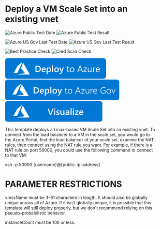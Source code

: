 # Deploy a VM Scale Set into an existing vnet

![Azure Public Test Date](https://azurequickstartsservice.blob.core.windows.net/badges/201-vmss-existing-vnet/PublicLastTestDate.svg)
![Azure Public Test Result](https://azurequickstartsservice.blob.core.windows.net/badges/201-vmss-existing-vnet/PublicDeployment.svg)

![Azure US Gov Last Test Date](https://azurequickstartsservice.blob.core.windows.net/badges/201-vmss-existing-vnet/FairfaxLastTestDate.svg)
![Azure US Gov Last Test Result](https://azurequickstartsservice.blob.core.windows.net/badges/201-vmss-existing-vnet/FairfaxDeployment.svg)

![Best Practice Check](https://azurequickstartsservice.blob.core.windows.net/badges/201-vmss-existing-vnet/BestPracticeResult.svg)
![Cred Scan Check](https://azurequickstartsservice.blob.core.windows.net/badges/201-vmss-existing-vnet/CredScanResult.svg)

[![Deploy To Azure](https://raw.githubusercontent.com/Azure/azure-quickstart-templates/master/1-CONTRIBUTION-GUIDE/images/deploytoazure.svg?sanitize=true)](https://portal.azure.com/#create/Microsoft.Template/uri/https%3A%2F%2Fraw.githubusercontent.com%2FAzure%2Fazure-quickstart-templates%2Fmaster%2F201-vmss-existing-vnet%2Fazuredeploy.json)  
[![Deploy To Azure US Gov](https://raw.githubusercontent.com/Azure/azure-quickstart-templates/master/1-CONTRIBUTION-GUIDE/images/deploytoazuregov.svg?sanitize=true)](https://portal.azure.us/#create/Microsoft.Template/uri/https%3A%2F%2Fraw.githubusercontent.com%2FAzure%2Fazure-quickstart-templates%2Fmaster%2F201-vmss-existing-vnet%2Fazuredeploy.json)
[![Visualize](https://raw.githubusercontent.com/Azure/azure-quickstart-templates/master/1-CONTRIBUTION-GUIDE/images/visualizebutton.svg?sanitize=true)](http://armviz.io/#/?load=https%3A%2F%2Fraw.githubusercontent.com%2FAzure%2Fazure-quickstart-templates%2Fmaster%2F201-vmss-existing-vnet%2Fazuredeploy.json)

This template deploys a Linux-based VM Scale Set into an existing vnet. To connect from the load balancer to a VM in the scale set, you would go to the Azure Portal, find the load balancer of your scale set, examine the NAT rules, then connect using the NAT rule you want. For example, if there is a NAT rule on port 50000, you could use the following command to connect to that VM:

ssh -p 50000 {username}@{public-ip-address}

PARAMETER RESTRICTIONS
======================

vmssName must be 3-61 characters in length. It should also be globally unique across all of Azure. If it isn't globally unique, it is possible that this template will still deploy properly, but we don't recommend relying on this pseudo-probabilistic behavior.

instanceCount must be 100 or less.